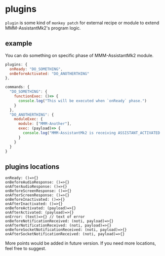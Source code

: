 # plugins
`plugin` is some kind of `monkey patch` for external recipe or module to extend MMM-AssistantMk2's program logic.

## example
You can do something on specific phase of MMM-AssistantMk2 module.
```js
plugins: {
  onReady: "DO_SOMETHING",
  onBeforeActivated: "DO_ANOTHERTHING"
},

commands: {
  "DO_SOMETHING": {
    functionExec: ()=> {
      console.log("This will be executed when `onReady` phase.")
    }
  },
  "DO_ANOTHERTHING": {
    moduleExec: {
      module: ["MMM-Another"],
      exec: (payload)=> {
        console.log("MMM-AssistantMk2 is receiving ASSISTANT_ACTIVATED with payload", payload)
      }
    }
  }
}

```


## plugins locations
```
onReady: ()=>{}
onBeforeAudioResponse: ()=>{}
onAfterAudioResponse: ()=>{}
onBeforeScreenResponse: ()=>{}
onAfterScreenResponse: ()=>{}
onBeforeInactivated: ()=>{}
onAfterInactivated: ()=>{}
onBeforeActivated: (payload)=>{}
onAfterActivated: (payload)=>{}
onError: (text)=>{} // text of error
onBeforeNotificationReceived: (noti, payload)=>{}
onAfterNotificationReceived: (noti, payload)=>{}
onBeforeSocketNotificationReceived: (noti, payload)=>{}
onAfterSocketNotificationReceived: (noti, payload)=>{}
```
More points would be added in future version. If you need more locations, feel free to suggest.
